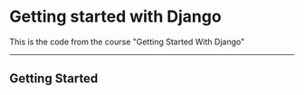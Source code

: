 # Getting started with Django

This is the code from the course "Getting Started With Django"

---

## Getting Started

